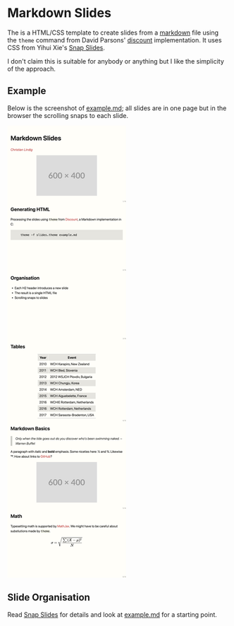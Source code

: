 
# Markdown Slides

The is a HTML/CSS template to create slides from a [markdown] file using
the `theme` command from David Parsons' [discount] implementation. It
uses CSS from Yihui Xie's [Snap Slides].

I don't claim this is suitable for anybody or anything but I like the
simplicity of the approach.

## Example

Below is the screenshot of [example.md]; all slides are in one page but
in the browser the scrolling snaps to each slide.

![example](example.jpg)

## Slide Organisation

Read [Snap Slides] for details and look at [example.md](example.md) for
a starting point.

[example.md]:   example.md
[markdown]:     http://daringfireball.net/projects/markdown
[discount]:     https://www.pell.portland.or.us/~orc/Code/discount/
[Snap Slides]:  https://yihui.org/en/2023/09/snap-slides/

